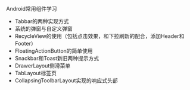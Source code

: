 Android常用组件学习

+ Tabbar的两种实现方式
+ 系统的弹窗与自定义弹窗
+ RecycleView的使用（包括点击效果，和下拉刷新的配合，添加Header和Footer）
+ FloatingActionButton的简单使用
+ Snackbar和Toast新旧两种提示方式
+ DrawerLayout侧滑菜单
+ TabLayout标签页
+ CollapsingToolbarLayout实现的响应式头部
